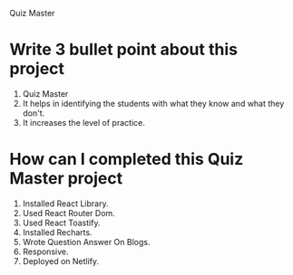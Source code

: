 Quiz Master 

# Write 3 bullet point about this project
1. Quiz Master
2. It helps in identifying the students with what they know and what they don't.
3. It increases the level of practice.

# How can I completed this Quiz Master project

1. Installed React Library.
2. Used React Router Dom.
3. Used React Toastify.
4. Installed Recharts.
5. Wrote Question Answer On Blogs.
6. Responsive.
7. Deployed on Netlify.
